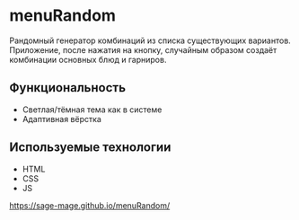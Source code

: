 # menuRandom

Рандомный генератор комбинаций из списка существующих вариантов.
Приложение, после нажатия на кнопку, случайным образом создаёт комбинации основных блюд и гарниров.

## Функциональность

- Светлая/тёмная тема как в системе
- Адаптивная вёрстка

## Используемые технологии

- HTML
- CSS
- JS

<https://sage-mage.github.io/menuRandom/>

